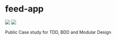 # feed-app
![](https://github.com/rvstykey/feed-app/actions/workflows/CI-iOS.yml/badge.svg) ![](https://github.com/essentialdevelopercom/essential-feed-case-study/workflows/CI-macOS/badge.svg)

Public Case study for TDD, BDD and Modular Design

